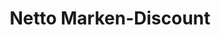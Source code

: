 ---
title: "Netto Marken-Discount"
url: /hillesheim/netto-marken-discount-bahnhofstrasse/
shop: Supermarkt
---